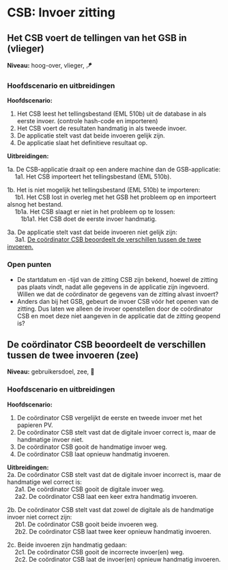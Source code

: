 # CSB: Invoer zitting

## Het CSB voert de tellingen van het GSB in (vlieger)

__Niveau:__ hoog-over, vlieger, 🪁

### Hoofdscenario en uitbreidingen

__Hoofdscenario:__  

1. Het CSB leest het tellingsbestand (EML 510b) uit de database in als eerste invoer. (controle hash-code en importeren)
2. Het CSB voert de resultaten handmatig in als tweede invoer.
3. De applicatie stelt vast dat beide invoeren gelijk zijn.
4. De applicatie slaat het definitieve resultaat op.

__Uitbreidingen:__

1a. De CSB-applicatie draait op een andere machine dan de GSB-applicatie:  
&emsp; 1a1. Het CSB importeert het tellingsbestand (EML 510b).

1b. Het is niet mogelijk het tellingsbestand (EML 510b) te importeren:  
&emsp; 1b1. Het CSB lost in overleg met het GSB het probleem op en importeert alsnog het bestand.  
&emsp; 1b1a. Het CSB slaagt er niet in het probleem op te lossen:  
&emsp;&emsp; 1b1a1. Het CSB doet de eerste invoer handmatig.

3a. De applicatie stelt vast dat beide invoeren niet gelijk zijn:  
&emsp; 3a1. [De coördinator CSB beoordeelt de verschillen tussen de twee invoeren.](#de-coördinator-csb-beoordeelt-de-verschillen-tussen-de-twee-invoeren-zee)

### Open punten
- De startdatum en -tijd van de zitting CSB zijn bekend, hoewel de zitting pas plaats vindt, nadat alle gegevens in de applicatie zijn ingevoerd. Willen we dat de coördinator de gegevens van de zitting alvast invoert?
- Anders dan bij het GSB, gebeurt de invoer CSB vóór het openen van de zitting. Dus laten we alleen de invoer openstellen door de coördinator CSB en moet deze niet aangeven in de applicatie dat de zitting geopend is?


## De coördinator CSB beoordeelt de verschillen tussen de twee invoeren (zee)

__Niveau:__ gebruikersdoel, zee, 🌊

### Hoofdscenario en uitbreidingen

__Hoofdscenario:__
1. De coördinator CSB vergelijkt de eerste en tweede invoer met het papieren PV.  
2. De coördinator CSB stelt vast dat de digitale invoer correct is, maar de handmatige invoer niet.
3. De coördinator CSB gooit de handmatige invoer weg.
4. De coördinator CSB laat opnieuw handmatig invoeren.

__Uitbreidingen:__  
2a. De coördinator CSB stelt vast dat de digitale invoer incorrect is, maar de handmatige wel correct is:  
&emsp; 2a1. De coördinator CSB gooit de digitale invoer weg.  
&emsp; 2a2. De coördinator CSB laat een keer extra handmatig invoeren.

2b. De coördinator CSB stelt vast dat zowel de digitale als de handmatige invoer niet correct zijn:  
&emsp; 2b1. De coördinator CSB gooit beide invoeren weg.  
&emsp; 2b2. De coördinator CSB laat twee keer opnieuw handmatig invoeren.

2c. Beide invoeren zijn handmatig gedaan:  
&emsp; 2c1. De coördinator CSB gooit de incorrecte invoer(en) weg.  
&emsp; 2c2. De coördinator CSB laat de invoer(en) opnieuw handmatig invoeren.

